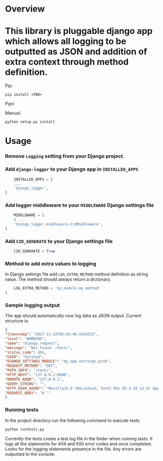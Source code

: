 Overview
=======
This library is pluggable django app which allows all logging to be outputted as JSON and addition of extra context through method definition.
==========

Pip:

    pip install <TBD>

Pypi:

  <TBD>

Manual:

    python setup.py install

Usage
=====

### Remove `Logging` setting from your Django project.


### Add `django-logger` to your Django app in `INSTALLED_APPS`

```python
    INSTALLED_APPS = [
    ...
    'django_logger',
]
```

### Add logger middleware to your `MIDDLEWARE` Django settings file

```python
    MIDDLEWARE = [
    # ...
    'django_logger.middleware.CidMiddleware',
]
```

### Add `CID_GENERATE` to your Django settings file

```python
    CID_GENERATE = True
```

### Method to add extra values to logging

In Django settings file add `LOG_EXTRA_METHOD` method definition as string value. The method should always return a dictionary.

```python
    LOG_EXTRA_METHOD = 'my_module.my_method'
)
```


### Sample logging output

The app should automatically now log data as JSON output. Current structure is:
```json
{
"timestamp": "2017-11-22T05:56:49.916432Z",
"level": "WARNING",
"name": "django.request",
"message": "Not Found: /test/",
"status_code": 404,
"USER": "harshad",
"DJANGO_SETTINGS_MODULE": "my_app.settings.prod",
"REQUEST_METHOD": "GET",
"PATH_INFO": "/test/",
"HTTP_HOST": "127.0.0.1:8000",
"REMOTE_ADDR": "127.0.0.1",
"QUERY_STRING": "",
"HTTP_USER_AGENT": "Mozilla/5.0 (Macintosh; Intel Mac OS X 10_12_6) AppleWebKit/537.36 (KHTML, like Gecko) Chrome/62.0.3202.94 Safari/537.36",
"REQUEST_BODY": "b''"
}
```


### Running tests
In the project directory run the following command to execute tests
```python
python runtests.py
```

Currently the tests create a test.log file in the folder when running tests. It logs all the statements for 404 and 500 error codes and once completed. Looks for the logging statements presence in the file. Any errors are outputted to the console.
